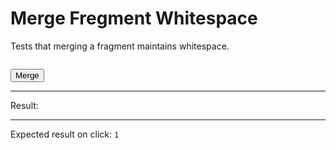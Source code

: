# Merge Fregment Whitespace

Tests that merging a fragment maintains whitespace.

<div>
  <pre id="fragment" data-signals-result="0"></pre>
  <button id="clickable" data-on-click="@get('/tests/merge_fragment_whitespace/data')" class="btn">Merge</button>
  <hr />
  Result:
  <code data-text="$result"></code>
  <hr />
  Expected result on click: <code>1</code>
</div>